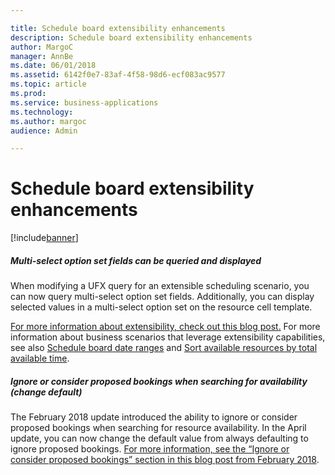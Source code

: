 ```yaml
---

title: Schedule board extensibility enhancements
description: Schedule board extensibility enhancements
author: MargoC
manager: AnnBe
ms.date: 06/01/2018
ms.assetid: 6142f0e7-83af-4f58-98d6-ecf083ac9577
ms.topic: article
ms.prod: 
ms.service: business-applications
ms.technology: 
ms.author: margoc
audience: Admin

---
```

#  Schedule board extensibility enhancements




[!include[banner](../../includes/banner.md)]

##### Multi-select option set fields can be queried and displayed

When modifying a UFX query for an extensible scheduling scenario, you can now
query multi-select option set fields. Additionally, you can display selected
values in a multi-select option set on the resource cell template.

[For more information about extensibility, check out this blog
post.](https://blogs.msdn.microsoft.com/crm/2017/10/16/blog-post-july-2017-update-for-field-service-and-project-service-automation-universal-resource-scheduling-part-1/#Extensibility)
For more information about business scenarios that leverage extensibility
capabilities, see also [Schedule board date
ranges](https://blogs.msdn.microsoft.com/crm/2017/12/15/new-use-schedule-board-date-ranges-in-custom-queries-in-universal-resource-scheduling/)
and [Sort available resources by total available
time](https://blogs.msdn.microsoft.com/crm/2017/12/15/sort-available-resources-by-total-available-time-in-universal-resource-scheduling/).

##### Ignore or consider proposed bookings when searching for availability (change default)

The February 2018 update introduced the ability to ignore or consider proposed
bookings when searching for resource availability. In the April update, you can
now change the default value from always defaulting to ignore proposed bookings.
[For more information, see the “Ignore or consider proposed bookings” section in
this blog post from February
2018](https://blogs.msdn.microsoft.com/crm/2018/02/19/whats-new-in-universal-resource-scheduling-for-dynamics-365-february-2018-update/).
